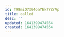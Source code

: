 ```yaml
---
id: T98miO7IG4oaYEk7YZrVp
title: called
desc: ''
updated: 1641399474554
created: 1641399474554
---
```




